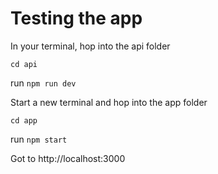 # Testing the app

In your terminal, hop into the api folder

`cd api`

run `npm run dev`

Start a new terminal and hop into the app folder

`cd app`

run `npm start`

Got to http://localhost:3000